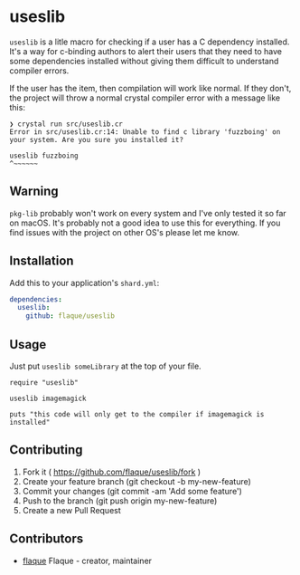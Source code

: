 # useslib

`useslib` is a litle macro for checking if a user 
has a C dependency installed. It's a way for c-binding authors to alert their users that they need to have some dependencies installed without giving them difficult to understand compiler errors.

If the user has the item, then compilation will work like normal. If they don't, the project will throw a normal crystal compiler error with a message like this:

```
❯ crystal run src/useslib.cr
Error in src/useslib.cr:14: Unable to find c library 'fuzzboing' on your system. Are you sure you installed it?

useslib fuzzboing
^~~~~~~
```

## Warning

`pkg-lib` probably won't work on every system and I've only tested it so far on macOS. It's probably not a good idea to use this for everything. If you find issues with the project on other OS's please let me know.

## Installation

Add this to your application's `shard.yml`:

```yaml
dependencies:
  useslib:
    github: flaque/useslib
```

## Usage

Just put `useslib someLibrary` at the top of your file. 

```crystal
require "useslib"

useslib imagemagick

puts "this code will only get to the compiler if imagemagick is installed"
```

## Contributing

1. Fork it ( https://github.com/flaque/useslib/fork )
2. Create your feature branch (git checkout -b my-new-feature)
3. Commit your changes (git commit -am 'Add some feature')
4. Push to the branch (git push origin my-new-feature)
5. Create a new Pull Request

## Contributors

- [flaque](https://github.com/flaque) Flaque - creator, maintainer
